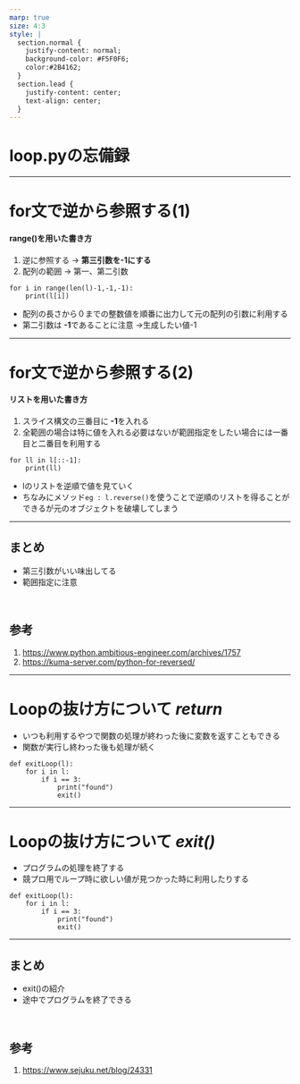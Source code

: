```yaml
---
marp: true
size: 4:3
style: |
  section.normal {
    justify-content: normal;
    background-color: #F5F0F6;
    color:#2B4162;
  }
  section.lead {
    justify-content: center;
    text-align: center;
  }
---
```

<!-- class: lead -->
<!-- paginate: true -->
# loop.pyの忘備録

---
<!-- class: normal -->
# for文で逆から参照する(1)
#### range()を用いた書き方
1. 逆に参照する → **第三引数を-1にする**
2. 配列の範囲 → 第一、第二引数 

```
for i in range(len(l)-1,-1,-1):
    print(l[i])
```
- 配列の長さから０までの整数値を順番に出力して元の配列の引数に利用する
- 第二引数は **-1**であることに注意
→生成したい値-1

<!-- footer: 2022 1/8 -->

---
# for文で逆から参照する(2)
#### リストを用いた書き方
1. スライス構文の三番目に **-1**を入れる
2. 全範囲の場合は特に値を入れる必要はないが範囲指定をしたい場合には一番目と二番目を利用する
```
for ll in l[::-1]:
    print(ll)
```
- lのリストを逆順で値を見ていく
- ちなみにメソッド```eg : l.reverse()```を使うことで逆順のリストを得ることができるが元のオブジェクトを破壊してしまう
---
## まとめ
- 第三引数がいい味出してる
- 範囲指定に注意
<br />

## 参考
1. https://www.python.ambitious-engineer.com/archives/1757
2. https://kuma-server.com/python-for-reversed/

---
# Loopの抜け方について ***return***
- いつも利用するやつで関数の処理が終わった後に変数を返すこともできる
- 関数が実行し終わった後も処理が続く
```
def exitLoop(l):
    for i in l:
        if i == 3:
            print("found")
            exit()
```

---
# Loopの抜け方について ***exit()***
- プログラムの処理を終了する
- 競プロ用でループ時に欲しい値が見つかった時に利用したりする
```
def exitLoop(l):
    for i in l:
        if i == 3:
            print("found")
            exit()
```
---
## まとめ
- exit()の紹介
- 途中でプログラムを終了できる

<br />

## 参考
1. https://www.sejuku.net/blog/24331